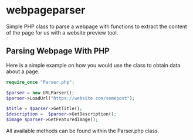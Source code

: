 # webpageparser
Simple PHP class to parse a webpage with functions to extract the content of the page for us with a website preview tool.

<h2>Parsing Webpage With PHP</h2>
Here is a simple example on how you would use the class to obtain data about a page.

```php
require_once "Parser.php";

$parser = new URLParser();
$parser->LoadUrl("https://website.com/somepost");

$title = $parser->GetTitle();
$description =  $parser->GetDescription();
$image $parser->GetFeaturedImage();
```

All available methods can be found within the Parser.php class.
